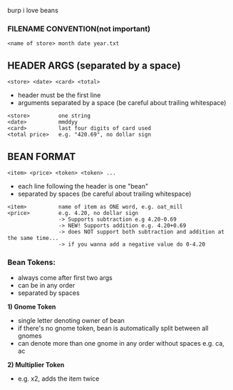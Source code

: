 burp i love beans

### FILENAME CONVENTION(not important)
```
<name of store> month date year.txt
```

## HEADER ARGS (separated by a space)
```
<store> <date> <card> <total>
```
* header must be the first line
* arguments separated by a space (be careful about trailing whitespace)
```     
<store>         one string
<date>          mmddyy
<card>          last four digits of card used
<total price>   e.g. "420.69", no dollar sign
```

## BEAN FORMAT
```
<item> <price> <token> <token> ...
```
* each line following the header is one "bean"
* separated by spaces (be careful about trailing whitespace)

```
<item>          name of item as ONE word, e.g. oat_mill
<price>         e.g. 4.20, no dollar sign
                -> Supports subtraction e.g 4.20-0.69
                -> NEW! Supports addition e.g. 4.20+0.69
                -> does NOT support both subtraction and addition at the same time...
                -> if you wanna add a negative value do 0-4.20
```

### Bean Tokens:
* always come after first two args
* can be in any order
* separated by spaces

**1) Gnome Token**
* single letter denoting owner of bean
* if there's no gnome token, bean is automatically split between all gnomes
* can denote more than one gnome in any order without spaces e.g. ca, ac

**2) Multiplier Token**
* e.g. x2, adds the item twice
